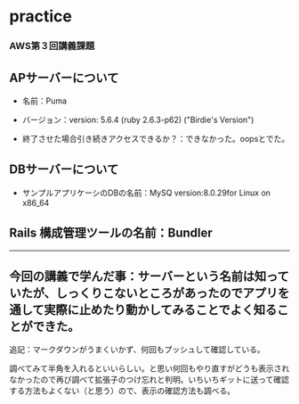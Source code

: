 # practice
### AWS第３回講義課題 
## APサーバーについて 

* 名前：Puma 

* バージョン：version: 5.6.4 (ruby 2.6.3-p62) ("Birdie's Version")  

* 終了させた場合引き続きアクセスできるか？：できなかった。oopsとでた。 

## DBサーバーについて 

* サンプルアプリケーシのDBの名前：MySQ version:8.0.29for Linux on x86_64 

## Rails 構成管理ツールの名前：Bundler 
*** 

## 今回の講義で学んだ事：サーバーという名前は知っていたが、しっくりこないところがあったのでアプリを通して実際に止めたり動かしてみることでよく知ることができた。  

追記：マークダウンがうまくいかず、何回もプッシュして確認している。

調べてみて半角を入れるといいらしい。と思い何回もやり直すがどうも表示されなかったので再び調べて拡張子のつけ忘れと判明。いちいちギットに送って確認する方法もよくない（と思う）ので、表示の確認方法も調べる。
